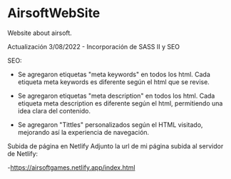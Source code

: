 # AirsoftWebSite
Website about airsoft.

Actualización 3/08/2022 - Incorporación de SASS II y SEO

SEO: 

- Se agregaron etiquetas "meta keywords" en todos los html. Cada etiqueta meta keywords es diferente según el html que se revise.

- Se agregaron etiquetas "meta description" en todos los html. Cada etiqueta meta description es diferente según el html, permitiendo una idea clara del contenido.

- Se agregaron "Tittles" personalizados según el HTML visitado, mejorando así la experiencia de navegación.

Subida de página en Netlify
Adjunto la url de mi página subida al servidor de Netlify:

-https://airsoftgames.netlify.app/index.html
